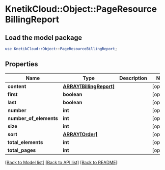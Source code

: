 # KnetikCloud::Object::PageResourceBillingReport

## Load the model package
```perl
use KnetikCloud::Object::PageResourceBillingReport;
```

## Properties
Name | Type | Description | Notes
------------ | ------------- | ------------- | -------------
**content** | [**ARRAY[BillingReport]**](BillingReport.md) |  | [optional] 
**first** | **boolean** |  | [optional] 
**last** | **boolean** |  | [optional] 
**number** | **int** |  | [optional] 
**number_of_elements** | **int** |  | [optional] 
**size** | **int** |  | [optional] 
**sort** | [**ARRAY[Order]**](Order.md) |  | [optional] 
**total_elements** | **int** |  | [optional] 
**total_pages** | **int** |  | [optional] 

[[Back to Model list]](../README.md#documentation-for-models) [[Back to API list]](../README.md#documentation-for-api-endpoints) [[Back to README]](../README.md)



